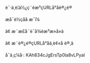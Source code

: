 è¯·ä¸è¦ä½¿ç¨éæ³çURLå°åè®¿é®

æå¯è½çåå æ¯ï¼

â¢ æ¨æ­£å¨è¯å¾éæ³æ»å»ã

â¢ æ¨è®¿é®çURLå°åä¸è¢«å è®¸ã

å¯ä¸ç¼å·: KAh834cJgErsTp0la8vLPyaI

